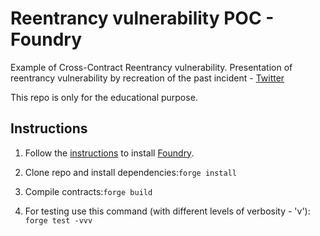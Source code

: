# Reentrancy vulnerability POC - Foundry

Example of Cross-Contract Reentrancy vulnerability.
Presentation of reentrancy vulnerability by recreation of the past incident - [Twitter](https://twitter.com/peckshield/status/1502815435498176514)

This repo is only for the educational purpose.

## Instructions

1. Follow the [instructions](https://book.getfoundry.sh/getting-started/installation.html) to install [Foundry](https://github.com/foundry-rs/foundry).

2. Clone repo and install dependencies:`forge install`

3. Compile contracts:`forge build`

4. For testing use this command (with different levels of verbosity - 'v'): `forge test -vvv`
